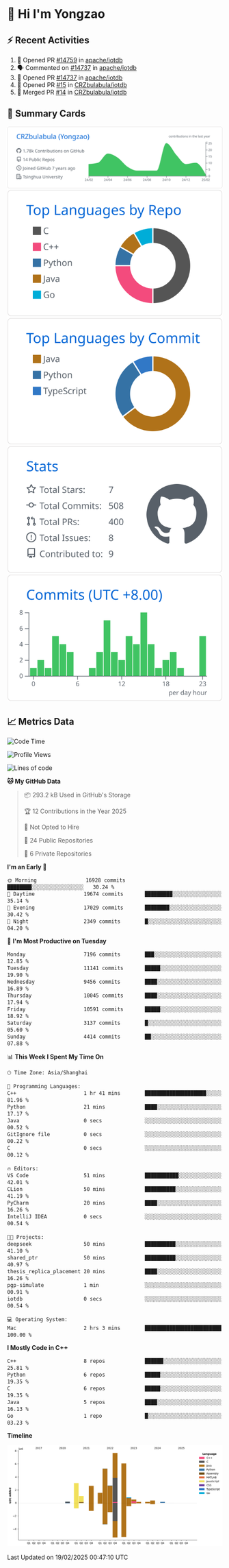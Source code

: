 # 👋 Hi I'm Yongzao

## ⚡ Recent Activities
<!--START_SECTION:activity-->
1. 💪 Opened PR [#14759](https://github.com/apache/iotdb/pull/14759) in [apache/iotdb](https://github.com/apache/iotdb)
2. 🗣 Commented on [#14737](https://github.com/apache/iotdb/pull/14737#issuecomment-2606632528) in [apache/iotdb](https://github.com/apache/iotdb)
3. 💪 Opened PR [#14737](https://github.com/apache/iotdb/pull/14737) in [apache/iotdb](https://github.com/apache/iotdb)
4. 💪 Opened PR [#15](https://github.com/CRZbulabula/iotdb/pull/15) in [CRZbulabula/iotdb](https://github.com/CRZbulabula/iotdb)
5. 🎉 Merged PR [#14](https://github.com/CRZbulabula/iotdb/pull/14) in [CRZbulabula/iotdb](https://github.com/CRZbulabula/iotdb)
<!--END_SECTION:activity-->

## 🎑 Summary Cards

[![](https://raw.githubusercontent.com/CRZbulabula/CRZbulabula/main/profile-summary-card-output/github/0-profile-details.svg)](https://github.com/vn7n24fzkq/github-profile-summary-cards)
[![](https://raw.githubusercontent.com/CRZbulabula/CRZbulabula/main/profile-summary-card-output/github/1-repos-per-language.svg)](https://github.com/vn7n24fzkq/github-profile-summary-cards) [![](https://raw.githubusercontent.com/CRZbulabula/CRZbulabula/main/profile-summary-card-output/github/2-most-commit-language.svg)](https://github.com/vn7n24fzkq/github-profile-summary-cards)
[![](https://raw.githubusercontent.com/CRZbulabula/CRZbulabula/main/profile-summary-card-output/github/3-stats.svg)](https://github.com/vn7n24fzkq/github-profile-summary-cards) [![](https://raw.githubusercontent.com/CRZbulabula/CRZbulabula/main/profile-summary-card-output/github/4-productive-time.svg)](https://github.com/vn7n24fzkq/github-profile-summary-cards)

## 📈 Metrics Data

<!--START_SECTION:waka-->
![Code Time](http://img.shields.io/badge/Code%20Time-814%20hrs%201%20min-blue)

![Profile Views](http://img.shields.io/badge/Profile%20Views-0-blue)

![Lines of code](https://img.shields.io/badge/From%20Hello%20World%20I%27ve%20Written-32.2%20million%20lines%20of%20code-blue)

**🐱 My GitHub Data** 

> 📦 293.2 kB Used in GitHub's Storage 
 > 
> 🏆 12 Contributions in the Year 2025
 > 
> 🚫 Not Opted to Hire
 > 
> 📜 24 Public Repositories 
 > 
> 🔑 6 Private Repositories 
 > 
**I'm an Early 🐤** 

```text
🌞 Morning                16928 commits       ████████░░░░░░░░░░░░░░░░░   30.24 % 
🌆 Daytime                19674 commits       █████████░░░░░░░░░░░░░░░░   35.14 % 
🌃 Evening                17029 commits       ████████░░░░░░░░░░░░░░░░░   30.42 % 
🌙 Night                  2349 commits        █░░░░░░░░░░░░░░░░░░░░░░░░   04.20 % 
```
📅 **I'm Most Productive on Tuesday** 

```text
Monday                   7196 commits        ███░░░░░░░░░░░░░░░░░░░░░░   12.85 % 
Tuesday                  11141 commits       █████░░░░░░░░░░░░░░░░░░░░   19.90 % 
Wednesday                9456 commits        ████░░░░░░░░░░░░░░░░░░░░░   16.89 % 
Thursday                 10045 commits       ████░░░░░░░░░░░░░░░░░░░░░   17.94 % 
Friday                   10591 commits       █████░░░░░░░░░░░░░░░░░░░░   18.92 % 
Saturday                 3137 commits        █░░░░░░░░░░░░░░░░░░░░░░░░   05.60 % 
Sunday                   4414 commits        ██░░░░░░░░░░░░░░░░░░░░░░░   07.88 % 
```


📊 **This Week I Spent My Time On** 

```text
🕑︎ Time Zone: Asia/Shanghai

💬 Programming Languages: 
C++                      1 hr 41 mins        ████████████████████░░░░░   81.96 % 
Python                   21 mins             ████░░░░░░░░░░░░░░░░░░░░░   17.17 % 
Java                     0 secs              ░░░░░░░░░░░░░░░░░░░░░░░░░   00.52 % 
GitIgnore file           0 secs              ░░░░░░░░░░░░░░░░░░░░░░░░░   00.22 % 
C                        0 secs              ░░░░░░░░░░░░░░░░░░░░░░░░░   00.12 % 

🔥 Editors: 
VS Code                  51 mins             ███████████░░░░░░░░░░░░░░   42.01 % 
CLion                    50 mins             ██████████░░░░░░░░░░░░░░░   41.19 % 
PyCharm                  20 mins             ████░░░░░░░░░░░░░░░░░░░░░   16.26 % 
IntelliJ IDEA            0 secs              ░░░░░░░░░░░░░░░░░░░░░░░░░   00.54 % 

🐱‍💻 Projects: 
deepseek                 50 mins             ██████████░░░░░░░░░░░░░░░   41.10 % 
shared_ptr               50 mins             ██████████░░░░░░░░░░░░░░░   40.97 % 
thesis_replica_placement 20 mins             ████░░░░░░░░░░░░░░░░░░░░░   16.26 % 
pgp-simulate             1 min               ░░░░░░░░░░░░░░░░░░░░░░░░░   00.91 % 
iotdb                    0 secs              ░░░░░░░░░░░░░░░░░░░░░░░░░   00.54 % 

💻 Operating System: 
Mac                      2 hrs 3 mins        █████████████████████████   100.00 % 
```

**I Mostly Code in C++** 

```text
C++                      8 repos             ██████░░░░░░░░░░░░░░░░░░░   25.81 % 
Python                   6 repos             █████░░░░░░░░░░░░░░░░░░░░   19.35 % 
C                        6 repos             █████░░░░░░░░░░░░░░░░░░░░   19.35 % 
Java                     5 repos             ████░░░░░░░░░░░░░░░░░░░░░   16.13 % 
Go                       1 repo              █░░░░░░░░░░░░░░░░░░░░░░░░   03.23 % 
```



**Timeline**

![Lines of Code chart](https://raw.githubusercontent.com/CRZbulabula/CRZbulabula/main/assets/bar_graph.png)


 Last Updated on 19/02/2025 00:47:10 UTC
<!--END_SECTION:waka-->

